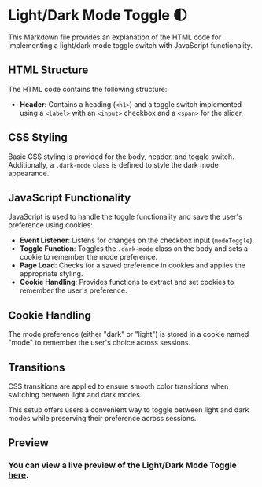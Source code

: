 # Light/Dark Mode Toggle 🌓

This Markdown file provides an explanation of the HTML code for implementing a light/dark mode toggle switch with JavaScript functionality.

## HTML Structure

The HTML code contains the following structure:

- **Header**: Contains a heading (`<h1>`) and a toggle switch implemented using a `<label>` with an `<input>` checkbox and a `<span>` for the slider.

## CSS Styling

Basic CSS styling is provided for the body, header, and toggle switch. Additionally, a `.dark-mode` class is defined to style the dark mode appearance.

## JavaScript Functionality

JavaScript is used to handle the toggle functionality and save the user's preference using cookies:

- **Event Listener**: Listens for changes on the checkbox input (`modeToggle`).
- **Toggle Function**: Toggles the `.dark-mode` class on the body and sets a cookie to remember the mode preference.
- **Page Load**: Checks for a saved preference in cookies and applies the appropriate styling.
- **Cookie Handling**: Provides functions to extract and set cookies to remember the user's preference.

## Cookie Handling

The mode preference (either "dark" or "light") is stored in a cookie named "mode" to remember the user's choice across sessions.

## Transitions

CSS transitions are applied to ensure smooth color transitions when switching between light and dark modes.

This setup offers users a convenient way to toggle between light and dark modes while preserving their preference across sessions.

## Preview

### You can view a live preview of the Light/Dark Mode Toggle [here](https://mrakshayas.github.io/html-css-js-animation/Light-Dark-Cookies/).
